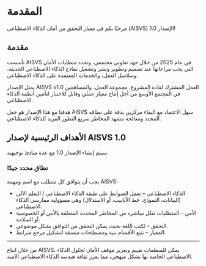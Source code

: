 # المقدمة

مرحبًا بكم في معيار التحقق من أمان الذكاء الاصطناعي (AISVS) الإصدار 1.0!

## مقدمة

تأسست AISVS في عام 2025 من خلال جهد تعاوني مجتمعي، وتحدد متطلبات الأمان التي يجب مراعاتها عند تصميم وتطوير ونشر وتشغيل نماذج الذكاء الاصطناعي الحديثة، وسلاسل العمل، والخدمات المعتمدة على الذكاء الاصطناعي.

يمثل الإصدار AISVS v1.0 العمل المشترك لقادة المشروع، مجموعة العمل، والمساهمين في المجتمع الأوسع من أجل إنتاج معيار عملي وقابل للاختبار لتأمين أنظمة الذكاء الاصطناعي.

هدفنا مع هذا الإصدار هو جعل AISVS سهل الاعتماد مع البقاء مركزين بدقة على نطاقه المحدد ومعالجة مشهد المخاطر سريع التطور الفريد للذكاء الاصطناعي.

## الأهداف الرئيسية لإصدار AISVS 1.0

سيتم إنشاء الإصدار 1.0 مع عدة مبادئ توجيهية.

### نطاق محدد جيدًا

يجب أن يتوافق كل متطلب مع اسم ومهمة AISVS:

* الذكاء الاصطناعي – تعمل الضوابط على طبقة الذكاء الاصطناعي / التعلم الآلي (البيانات، النموذج، خط الأنابيب، أو الاستدلال) وهي مسؤولية ممارسي الذكاء الاصطناعي.
* الأمن – المتطلبات تقلل مباشرة من المخاطر المحددة المتعلقة بالأمن أو الخصوصية أو السلامة.
* التحقق – تُكتب اللغة بحيث يمكن التحقق من التوافق بشكل موضوعي.
* المعيار – تتبع الأقسام بنية ومصطلحات متسقة لتشكيل مرجع مترابط.
  ​
---

من خلال اتباع AISVS، يمكن للمنظمات تقييم وتعزيز موقف الأمان لحلول الذكاء الاصطناعي الخاصة بها بشكل منهجي، مما يعزز ثقافة هندسة الذكاء الاصطناعي الآمنة.

